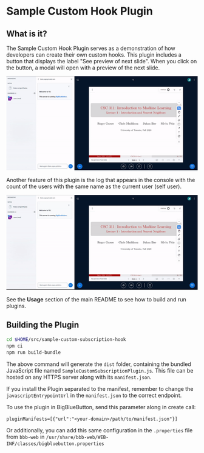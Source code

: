 # Sample Custom Hook Plugin

## What is it?

The Sample Custom Hook Plugin serves as a demonstration of how developers can create their own custom hooks. This plugin includes a button that displays the label "See preview of next slide". When you click on the button, a modal will open with a preview of the next slide. 

![Gif of plugin demo](./public/assets/plugin-hook-presentation.gif)

Another feature of this plugin is the log that appears in the console with the count of the users with the same name as the current user (self user).

![Gif of plugin demo](./public/assets/plugin-hook-user.gif)

See the **Usage** section of the main README to see how to build and run plugins.

## Building the Plugin

```bash
cd $HOME/src/sample-custom-subscription-hook
npm ci
npm run build-bundle
```

The above command will generate the `dist` folder, containing the bundled JavaScript file named `SampleCustomSubscriptionPlugin.js`. This file can be hosted on any HTTPS server along with its `manifest.json`.

If you install the Plugin separated to the manifest, remember to change the `javascriptEntrypointUrl` in the `manifest.json` to the correct endpoint.

To use the plugin in BigBlueButton, send this parameter along in create call:

```
pluginManifests=[{"url":"<your-domain>/path/to/manifest.json"}]
```

Or additionally, you can add this same configuration in the `.properties` file from `bbb-web` in `/usr/share/bbb-web/WEB-INF/classes/bigbluebutton.properties`
